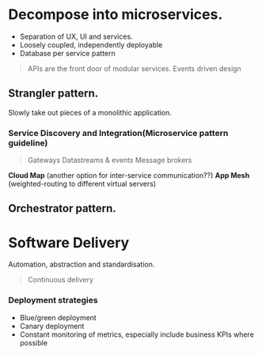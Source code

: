 # Decompose into microservices.
* Separation of UX, UI and services.
* Loosely coupled, independently deployable
* Database per service pattern

> APIs are the front door of modular services.
> Events driven design

## Strangler pattern.
Slowly take out pieces of a monolithic application.

### Service Discovery and Integration(Microservice pattern guideline)
> Gateways
> Datastreams & events
> Message brokers

**Cloud Map** (another option for inter-service communication??)
**App Mesh** (weighted-routing to different virtual servers)

## Orchestrator pattern.


# Software Delivery
Automation, abstraction and standardisation.
> Continuous delivery

### Deployment strategies
* Blue/green deployment
* Canary deployment
* Constant monitoring of metrics, especially include business KPIs where possible
